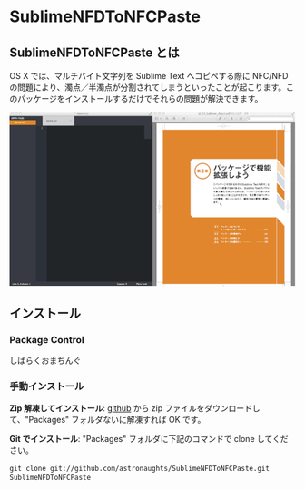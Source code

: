 SublimeNFDToNFCPaste
====================

## SublimeNFDToNFCPaste とは

OS X では、マルチバイト文字列を Sublime Text へコピペする際に NFC/NFD の問題により、濁点／半濁点が分割されてしまうといったことが起こります。このパッケージをインストールするだけでそれらの問題が解決できます。

![demo.gif](demo.gif)

## インストール

### Package Control

しばらくおまちんぐ

### 手動インストール

**Zip 解凍してインストール**: [github](https://github.com/astronaughts/SublimeNFDToNFCPaste) から zip ファイルをダウンロードして、"Packages" フォルダないに解凍すれば OK です。

**Git でインストール**: "Packages" フォルダに下記のコマンドで clone してください。

    git clone git://github.com/astronaughts/SublimeNFDToNFCPaste.git SublimeNFDToNFCPaste
